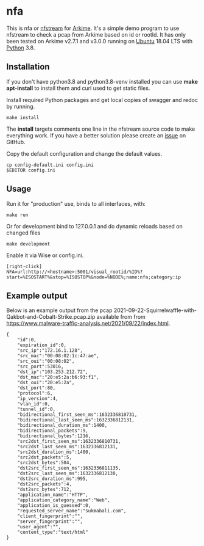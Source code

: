 # nfa

This is nfa or [nfstream](https://www.nfstream.org/) for [Arkime](https://www.arkime.com). It's a simple demo program to use nfstream to check a pcap from Arkime based on id or rootId. It has only been tested on Arkime v2.7.1 and v3.0.0 running on [Ubuntu](https://ubuntu.com/) 18.04 LTS with [Python](https://www.python.org/) 3.8.

## Installation

If you don't have python3.8 and python3.8-venv installed you can use **make apt-install** to install them and curl used to get static files. 

Install required Python packages and get local copies of swagger and redoc by running.

    make install

The **install** targets comments one line in the nfstream source code to make everything work. If you have a better solution please create an [issue](https://github.com/ansv46/nfa/issues) on GitHub.

Copy the default configuration and change the default values.

    cp config-default.ini config.ini
    $EDITOR config.ini

## Usage

Run it for "production" use, binds to all interfaces,  with:

    make run

Or for development bind to 127.0.0.1 and do dynamic reloads based on changed files

    make development

Enable it via Wise or config.ini.

    [right-click]
    NFA=url:http://<hostname>:5001/visual_rootid/%ID%?start=%ISOSTART%&stop=%ISOSTOP%&node=%NODE%;name:nfa;category:ip

## Example output

Below is an example output from the pcap 2021-09-22-Squirrelwaffle-with-Qakbot-and-Cobalt-Strike.pcap.zip available from from https://www.malware-traffic-analysis.net/2021/09/22/index.html.

    {
        "id":0,
        "expiration_id":0,
        "src_ip":"172.16.1.128",
        "src_mac":"00:08:02:1c:47:ae",
        "src_oui":"00:08:02",
        "src_port":53016,
        "dst_ip":"103.253.212.72",
        "dst_mac":"20:e5:2a:b6:93:f1",
        "dst_oui":"20:e5:2a",
        "dst_port":80,
        "protocol":6,
        "ip_version":4,
        "vlan_id":0,
        "tunnel_id":0,
        "bidirectional_first_seen_ms":1632336810731,
        "bidirectional_last_seen_ms":1632336812131,
        "bidirectional_duration_ms":1400,
        "bidirectional_packets":9,
        "bidirectional_bytes":1216,
        "src2dst_first_seen_ms":1632336810731,
        "src2dst_last_seen_ms":1632336812131,
        "src2dst_duration_ms":1400,
        "src2dst_packets":5,
        "src2dst_bytes":504,
        "dst2src_first_seen_ms":1632336811135,
        "dst2src_last_seen_ms":1632336812130,
        "dst2src_duration_ms":995,
        "dst2src_packets":4,
        "dst2src_bytes":712,
        "application_name":"HTTP",
        "application_category_name":"Web",
        "application_is_guessed":0,
        "requested_server_name":"sukmabali.com",
        "client_fingerprint":"",
        "server_fingerprint":"",
        "user_agent":"",
        "content_type":"text/html"
    }
